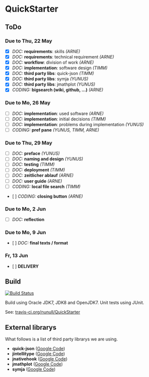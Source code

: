 QuickStarter
============

ToDo
----

### Due to Thu, 22 May

* [X] *DOC:* **requirements**: skills *(ARNE)*
* [X] *DOC:* **requirements**: technical requirement *(ARNE)*
* [X] *DOC:* **workflow**: division of work *(ARNE)*
* [X] *DOC:* **implementation**: software design *(TIMM)*
* [X] *DOC:* **third party libs**: quick-json *(TIMM)*
* [X] *DOC:* **third party libs**: symja *(YUNUS)*
* [X] *DOC:* **third party libs**: jmathplot *(YUNUS)*
* [X] *CODING:* **bigsearch (wiki, github, ...)** *(ARNE)*

### Due to Mo, 26 May

* [ ] *DOC:* **implementation**: used software *(ARNE)*
* [ ] *DOC:* **implementation**: initial decisions *(TIMM)*
* [ ] *DOC:* **implementation**: problems during implementation *(YUNUS)*
* [ ] *CODING:* **pref pane** *(YUNUS, TIMM, ARNE)*

### Due to Thu, 29 May

* [ ] *DOC:* **preface** *(YUNUS)*
* [ ] *DOC:* **naming and design** *(YUNUS)*
* [ ] *DOC:* **testing** *(TIMM)*
* [ ] *DOC:* **deployment** *(TIMM)*
* [ ] *DOC:* **zeitlicher ablauf** *(ARNE)*
* [ ] *DOC:* **user guide** *(ARNE)*
* [ ] *CODING:* **local file search** *(TIMM)*
* [ ] *CODING:* **closing button** *(ARNE)*

### Due to Mo, 2 Jun

* [ ] *DOC:* **reflection**

### Due to Mo, 9 Jun

* [ ] *DOC:* **final texts / format**

### Fr, 13 Jun

* [ ] **DELIVERY**

Build
-----

[![Build Status](https://travis-ci.org/nunull/QuickStarter.svg?branch=master)](https://travis-ci.org/nunull/QuickStarter)

Build using Oracle JDK7, JDK8 and OpenJDK7. Unit tests using JUnit.

See: [travis-ci.org/nunull/QuickStarter](https://travis-ci.org/nunull/QuickStarter)

External librarys
-----------------

What follows is a list of third party librarys we are using.

* **quick-json** ([Google Code](https://code.google.com/p/quick-json/))
* **jintellitype** ([Google Code](https://code.google.com/p/jintellitype/))
* **jnativehook** ([Google Code](https://code.google.com/p/jnativehook/))
* **jmathplot** ([Google Code](https://code.google.com/p/jmathplot/))
* **symja** ([Google Code](https://code.google.com/p/symja/))
